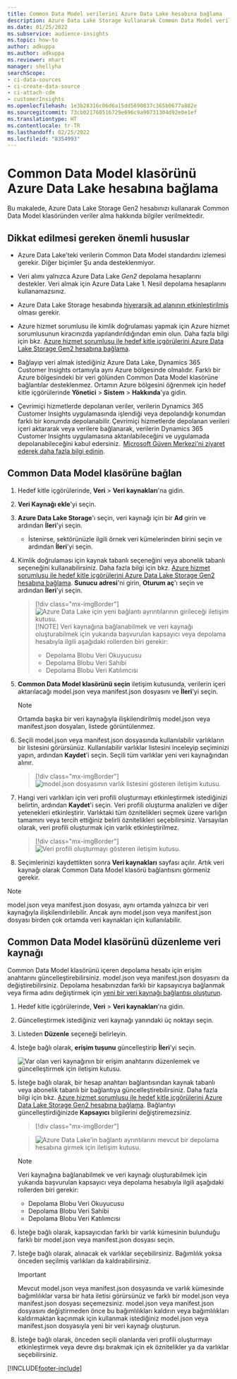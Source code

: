 ```yaml
---
title: Common Data Model verilerini Azure Data Lake hesabına bağlama
description: Azure Data Lake Storage kullanarak Common Data Model verileriyle çalışın.
ms.date: 01/25/2022
ms.subservice: audience-insights
ms.topic: how-to
author: adkuppa
ms.author: adkuppa
ms.reviewer: mhart
manager: shellyha
searchScope:
- ci-data-sources
- ci-create-data-source
- ci-attach-cdm
- customerInsights
ms.openlocfilehash: 1e3b28316c06d6a15dd5690837c365b0677a882e
ms.sourcegitcommit: 73cb021760516729e696c9a90731304d92e0e1ef
ms.translationtype: HT
ms.contentlocale: tr-TR
ms.lasthandoff: 02/25/2022
ms.locfileid: "8354993"
---
```

# <a name="connect-to-a-common-data-model-folder-using-an-azure-data-lake-account"></a>Common Data Model klasörünü Azure Data Lake hesabına bağlama

Bu makalede, Azure Data Lake Storage Gen2 hesabınızı kullanarak Common Data Model klasöründen veriler alma hakkında bilgiler verilmektedir.

## <a name="important-considerations"></a>Dikkat edilmesi gereken önemli hususlar

- Azure Data Lake'teki verilerin Common Data Model standardını izlemesi gerekir. Diğer biçimler Şu anda desteklenmiyor.

- Veri alımı yalnızca Azure Data Lake *Gen2* depolama hesaplarını destekler. Veri almak için Azure Data Lake 1. Nesil depolama hesaplarını kullanamazsınız.

- Azure Data Lake Storage hesabında [hiyerarşik ad alanının etkinleştirilmiş](/azure/storage/blobs/data-lake-storage-namespace) olması gerekir.

- Azure hizmet sorumlusu ile kimlik doğrulaması yapmak için Azure hizmet sorumlusunun kiracınızda yapılandırıldığından emin olun. Daha fazla bilgi için bkz. [Azure hizmet sorumlusu ile hedef kitle içgörülerini Azure Data Lake Storage Gen2 hesabına bağlama](connect-service-principal.md).

- Bağlayıp veri almak istediğiniz Azure Data Lake, Dynamics 365 Customer Insights ortamıyla aynı Azure bölgesinde olmalıdır. Farklı bir Azure bölgesindeki bir veri gölünden Common Data Model klasörüne bağlantılar desteklenmez. Ortamın Azure bölgesini öğrenmek için hedef kitle içgörülerinde **Yönetici** > **Sistem** > **Hakkında**'ya gidin.

- Çevrimiçi hizmetlerde depolanan veriler, verilerin Dynamics 365 Customer Insights uygulamasında işlendiği veya depolandığı konumdan farklı bir konumda depolanabilir. Çevrimiçi hizmetlerde depolanan verileri içeri aktararak veya verilere bağlanarak, verilerin Dynamics 365 Customer Insights uygulamasına aktarılabileceğini ve uygulamada depolanabileceğini kabul edersiniz.  [Microsoft Güven Merkezi'ni ziyaret ederek daha fazla bilgi edinin](https://www.microsoft.com/trust-center).

## <a name="connect-to-a-common-data-model-folder"></a>Common Data Model klasörüne bağlan

1. Hedef kitle içgörülerinde, **Veri** > **Veri kaynakları**'na gidin.

1. **Veri Kaynağı ekle**'yi seçin.

1. **Azure Data Lake Storage**'ı seçin, veri kaynağı için bir **Ad** girin ve ardından **İleri**'yi seçin.

   - İstenirse, sektörünüzle ilgili örnek veri kümelerinden birini seçin ve ardından **İleri**'yi seçin. 

1. Kimlik doğrulaması için kaynak tabanlı seçeneğini veya abonelik tabanlı seçeneğini kullanabilirsiniz. Daha fazla bilgi için bkz. [Azure hizmet sorumlusu ile hedef kitle içgörülerini Azure Data Lake Storage Gen2 hesabına bağlama](connect-service-principal.md). **Sunucu adresi**'ni girin, **Oturum aç**'ı seçin ve ardından **İleri**'yi seçin.
   > [!div class="mx-imgBorder"]
   > ![Azure Data Lake için yeni bağlantı ayrıntılarının girileceği iletişim kutusu.](media/enter-new-storage-details.png)
   > [!NOTE]
   > Veri kaynağına bağlanabilmek ve veri kaynağı oluşturabilmek için yukarıda başvurulan kapsayıcı veya depolama hesabıyla ilgili aşağıdaki rollerden biri gerekir:
   >  - Depolama Blobu Veri Okuyucusu
   >  - Depolama Blobu Veri Sahibi
   >  - Depolama Blobu Veri Katılımcısı

1. **Common Data Model klasörünü seçin** iletişim kutusunda, verilerin içeri aktarılacağı model.json veya manifest.json dosyasını ve **İleri**'yi seçin.
   > [!NOTE]
   > Ortamda başka bir veri kaynağıyla ilişkilendirilmiş model.json veya manifest.json dosyaları, listede görüntülenmez.

1. Seçili model.json veya manifest.json dosyasında kullanılabilir varlıkların bir listesini görürsünüz. Kullanılabilir varlıklar listesini inceleyip seçiminizi yapın, ardından **Kaydet**'i seçin. Seçili tüm varlıklar yeni veri kaynağından alınır.
   > [!div class="mx-imgBorder"]
   > ![model.json dosyasının varlık listesini gösteren iletişim kutusu.](media/review-entities.png)

8. Hangi veri varlıkları için veri profili oluşturmayı etkinleştirmek istediğinizi belirtin, ardından **Kaydet**'i seçin. Veri profili oluşturma analizleri ve diğer yetenekleri etkinleştirir. Varlıktaki tüm öznitelikleri seçmek üzere varlığın tamamını veya tercih ettiğiniz belirli öznitelikleri seçebilirsiniz. Varsayılan olarak, veri profili oluşturmak için varlık etkinleştirilmez.
   > [!div class="mx-imgBorder"]
   > ![Veri profili oluşturmayı gösteren iletişim kutusu.](media/dataprofiling-entities.png)

9. Seçimlerinizi kaydettikten sonra **Veri kaynakları** sayfası açılır. Artık veri kaynağı olarak Common Data Model klasörü bağlantısını görmeniz gerekir.

> [!NOTE]
> model.json veya manifest.json dosyası, aynı ortamda yalnızca bir veri kaynağıyla ilişkilendirilebilir. Ancak aynı model.json veya manifest.json dosyası birden çok ortamda veri kaynakları için kullanılabilir.

## <a name="edit-a-common-data-model-folder-data-source"></a>Common Data Model klasörünü düzenleme veri kaynağı

Common Data Model klasörünü içeren depolama hesabı için erişim anahtarını güncelleştirebilirsiniz. model.json veya manifest.json dosyasını da değiştirebilirsiniz. Depolama hesabınızdan farklı bir kapsayıcıya bağlanmak veya firma adını değiştirmek için [yeni bir veri kaynağı bağlantısı oluşturun](#connect-to-a-common-data-model-folder).

1. Hedef kitle içgörülerinde, **Veri** > **Veri kaynakları**'na gidin.

2. Güncelleştirmek istediğiniz veri kaynağı yanındaki üç noktayı seçin.

3. Listeden **Düzenle** seçeneği belirleyin.

4. İsteğe bağlı olarak, **erişim tuşunu** güncelleştirip **İleri**'yi seçin.

   ![Var olan veri kaynağının bir erişim anahtarını düzenlemek ve güncelleştirmek için iletişim kutusu.](media/edit-access-key.png)

5. İsteğe bağlı olarak, bir hesap anahtarı bağlantısından kaynak tabanlı veya abonelik tabanlı bir bağlantıya güncelleştirebilirsiniz. Daha fazla bilgi için bkz. [Azure hizmet sorumlusu ile hedef kitle içgörülerini Azure Data Lake Storage Gen2 hesabına bağlama](connect-service-principal.md). Bağlantıyı güncelleştirdiğinizde **Kapsayıcı** bilgilerini değiştiremezsiniz.
   > [!div class="mx-imgBorder"]

   > ![Azure Data Lake'in bağlantı ayrıntılarını mevcut bir depolama hesabına girmek için iletişim kutusu.](media/enter-existing-storage-details.png)

   > [!NOTE]
   > Veri kaynağına bağlanabilmek ve veri kaynağı oluşturabilmek için yukarıda başvurulan kapsayıcı veya depolama hesabıyla ilgili aşağıdaki rollerden biri gerekir:
   >  - Depolama Blobu Veri Okuyucusu
   >  - Depolama Blobu Veri Sahibi
   >  - Depolama Blobu Veri Katılımcısı


6. İsteğe bağlı olarak, kapsayıcıdan farklı bir varlık kümesinin bulunduğu farklı bir model.json veya manifest.json dosyası seçin.

7. İsteğe bağlı olarak, alınacak ek varlıklar seçebilirsiniz. Bağımlılık yoksa önceden seçilmiş varlıkları da kaldırabilirsiniz.

   > [!IMPORTANT]
   > Mevcut model.json veya manifest.json dosyasında ve varlık kümesinde bağımlılıklar varsa bir hata iletisi görürsünüz ve farklı bir model.json veya manifest.json dosyası seçemezsiniz. model.json veya manifest.json dosyasını değiştirmeden önce bu bağımlılıkları kaldırın veya bağımlılıkları kaldırmaktan kaçınmak için kullanmak istediğiniz model.json veya manifest.json dosyasıyla yeni bir veri kaynağı oluşturun.

8. İsteğe bağlı olarak, önceden seçili olanlarda veri profili oluşturmayı etkinleştirmek veya devre dışı bırakmak için ek öznitelikler ya da varlıklar seçebilirsiniz.   


[!INCLUDE[footer-include](../includes/footer-banner.md)]

